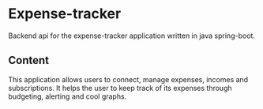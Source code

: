# Expense-tracker

Backend api for the expense-tracker application written in java spring-boot.

## Content

This application allows users to connect, manage expenses, incomes and subscriptions. It helps the user to keep track of its expenses through budgeting, alerting and cool graphs.
